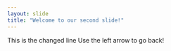 ```yaml
---
layout: slide
title: "Welcome to our second slide!"
---
```

This is the changed line
Use the left arrow to go back!
